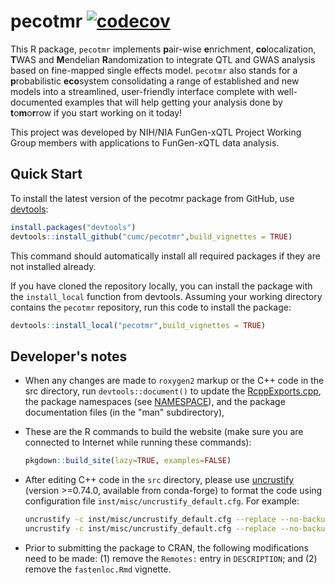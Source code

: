 # pecotmr [![codecov](https://codecov.io/gh/cumc/pecotmr/graph/badge.svg?token=NFH9R1OPG7)](https://codecov.io/gh/cumc/pecotmr)

This R package, `pecotmr` implements **p**air-wise **e**nrichment, **co**localization, **T**WAS and **M**endelian **R**andomization to integrate QTL and GWAS analysis based on fine-mapped single effects model.
`pecotmr` also stands for a **p**robabilistic **eco**system consolidating a range of established and new models into a streamlined, user-friendly interface complete with well-documented examples that will help getting your analysis done by **t**o**m**o**r**row if you start working on it today!

This project was developed by NIH/NIA FunGen-xQTL Project Working Group members with applications to FunGen-xQTL data analysis.

## Quick Start

To install the latest version of the pecotmr package
from GitHub, use [devtools][devtools]:

```R
install.packages("devtools")
devtools::install_github("cumc/pecotmr",build_vignettes = TRUE)
```

This command should automatically install all required packages if
they are not installed already.

If you have cloned the repository locally, you can install the package
with the `install_local` function from devtools. Assuming your working
directory contains the `pecotmr` repository, run this code to
install the package:

```R
devtools::install_local("pecotmr",build_vignettes = TRUE)
```

## Developer's notes

+ When any changes are made to `roxygen2` markup or the C++ code in
the src directory, run `devtools::document()` to update the
[RcppExports.cpp](src/RcppExports.cpp), the package namespaces (see
[NAMESPACE](NAMESPACE)), and the package documentation files (in the
"man" subdirectory),

+ These are the R commands to build the website (make sure you are
connected to Internet while running these commands):

   ```R
   pkgdown::build_site(lazy=TRUE, examples=FALSE)
   ```

+ After editing C++ code in the `src` directory, please use
[uncrustify][uncrustify] (version >=0.74.0, available from conda-forge) 
to format the code using configuration file
`inst/misc/uncrustify_default.cfg`. For example:

   ```bash
   uncrustify -c inst/misc/uncrustify_default.cfg --replace --no-backup -l CPP src/qtl_enrichment.cpp
   uncrustify -c inst/misc/uncrustify_default.cfg --replace --no-backup -l CPP src/qtl_enrichment.hpp
   ```

+ Prior to submitting the package to CRAN, the following modifications
need to be made: (1) remove the `Remotes:` entry in `DESCRIPTION`; and
(2) remove the `fastenloc.Rmd` vignette.

[devtools]: https://github.com/r-lib/devtools
[uncrustify]: https://github.com/uncrustify/uncrustify
